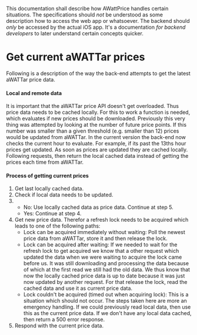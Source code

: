 This documentation shall describe how AWattPrice handles certain situations. The specifications should *not* be understood as some description how to access the web app or whatsoever. The backend should *only* be accessed by the actual iOS app. It's a documentation *for backend developers* to later understand certain concepts quicker.

# **Get current aWATTar prices**

Following is a description of the way the back-end attempts to get the latest aWATTar price data.

#### Local and remote data
It is important that the aWATTar price API doesn't get overloaded. Thus price data needs to be cached locally. For this to work a function is needed, which evaluates if new prices should be downloaded. Previously this very thing was attempted by looking at the number of future price points. If this number was smaller than a given threshold (e.g. smaller than 12) prices would be updated from aWATTar. In the current version the back-end now checks the current hour to evaluate. For example, if its past the 13ths hour prices get updated. As soon as prices are updated they are cached locally. Following requests, then return the local cached data instead of getting the prices each time from aWATTar.

#### Process of getting current prices

1. Get last locally cached data.
2. Check if local data needs to be updated.
3. - No: Use locally cached data as price data. Continue at step 5.
   - Yes: Continue at step 4.
4. Get new price data. Therefor a refresh lock needs to be acquired which leads to one of the following paths:
   - Lock can be acquired immediately without waiting: Poll the newest price data from aWATTar, store it and then release the lock.
   - Lock can be acquired after waiting: If we needed to wait for the refresh lock to get acquired we know that a other request which updated the data when we were waiting to acquire the lock came before us. It was still downloading and processing the data because of which at the first read we still had the old data. We thus know that now the locally cached price data is up to date because it was just now updated by another request. For that release the lock, read the cached data and use it as current price data.
   - Lock couldn't be acquired (timed out when acquiring lock): This is a situation which should not occur. The steps taken here are more an emergency handling. If we could previously read local data, then use this as the current price data. If we don't have any local data cached, then return a 500 error response.
5. Respond with the current price data.
